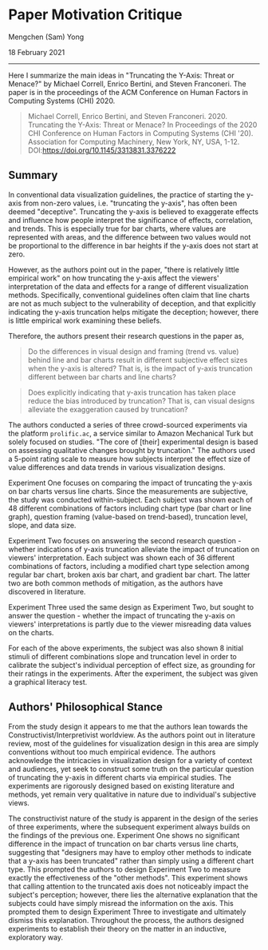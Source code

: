 # Paper Motivation Critique

Mengchen (Sam) Yong

18 February 2021

---

Here I summarize the main ideas in "Truncating the Y-Axis: Threat or Menace?" by Michael Correll, Enrico Bertini, and Steven Franconeri. The paper is in the proceedings of the ACM Conference on Human Factors in Computing Systems (CHI) 2020.

> Michael Correll, Enrico Bertini, and Steven Franconeri. 2020. Truncating the Y-Axis: Threat or Menace? In Proceedings of the 2020 CHI Conference on Human Factors in Computing Systems (CHI '20). Association for Computing Machinery, New York, NY, USA, 1-12. DOI:https://doi.org/10.1145/3313831.3376222

## Summary

In conventional data visualization guidelines, the practice of starting the y-axis from non-zero values, i.e. "truncating the y-axis", has often been deemed "deceptive". Truncating the y-axis is believed to exaggerate effects and influence how people interpret the significance of effects, correlation, and trends. This is especially true for bar charts, where values are represented with areas, and the difference between two values would not be proportional to the difference in bar heights if the y-axis does not start at zero.

However, as the authors point out in the paper, "there is relatively little empirical work" on how truncating the y-axis affect the viewers' interpretation of the data and effects for a range of different visualization methods. Specifically, conventional guidelines often claim that line charts are not as much subject to the vulnerability of deception, and that explicitly indicating the y-axis truncation helps mitigate the deception; however, there is little empirical work examining these beliefs.

Therefore, the authors present their research questions in the paper as,

> Do the differences in visual design and framing (trend vs. value) behind line and bar charts result in different subjective effect sizes when the y-axis is altered? That is, is the impact of y-axis truncation different between bar charts and line charts?

> Does explicitly indicating that y-axis truncation has taken place reduce the bias introduced by truncation? That is, can visual designs alleviate the exaggeration caused by truncation?

The authors conducted a series of three crowd-sourced experiments via the platform `prolific.ac`, a service similar to Amazon Mechanical Turk but solely focused on studies. "The core of [their] experimental design is based on assessing qualitative changes brought by truncation." The authors used a 5-point rating scale to measure how subjects interpret the effect size of value differences and data trends in various visualization designs.

Experiment One focuses on comparing the impact of truncating the y-axis on bar charts versus line charts. Since the measurements are subjective, the study was conducted within-subject. Each subject was shown each of 48 different combinations of factors including chart type (bar chart or line graph), question framing (value-based on trend-based), truncation level, slope, and data size.

Experiment Two focuses on answering the second research question - whether indications of y-axis truncation alleviate the impact of truncation on viewers' interpretation. Each subject was shown each of 36 different combinations of factors, including a modified chart type selection among regular bar chart, broken axis bar chart, and gradient bar chart. The latter two are both common methods of mitigation, as the authors have discovered in literature.

Experiment Three used the same design as Experiment Two, but sought to answer the question - whether the impact of truncating the y-axis on viewers' interpretations is partly due to the viewer misreading data values on the charts.

For each of the above experiments, the subject was also shown 8 initial stimuli of different combinations slope and truncation level in order to calibrate the subject's individual perception of effect size, as grounding for their ratings in the experiments. After the experiment, the subject was given a graphical literacy test.

## Authors' Philosophical Stance

From the study design it appears to me that the authors lean towards the Constructivist/Interpretivist worldview. As the authors point out in literature review, most of the guidelines for visualization design in this area are simply conventions without too much empirical evidence. The authors acknowledge the intricacies in visualization design for a variety of context and audiences, yet seek to construct some truth on the particular question of truncating the y-axis in different charts via empirical studies. The experiments are rigorously designed based on existing literature and methods, yet remain very qualitative in nature due to individual's subjective views.

The constructivist nature of the study is apparent in the design of the series of three experiments, where the subsequent experiment always builds on the findings of the previous one. Experiment One shows no significant difference in the impact of truncation on bar charts versus line charts, suggesting that "designers may have to employ other methods to indicate that a y-axis has been truncated" rather than simply using a different chart type. This prompted the authors to design Experiment Two to measure exactly the effectiveness of the "other methods". This experiment shows that calling attention to the truncated axis does not noticeably impact the subject's perception; however, there lies the alternative explanation that the subjects could have simply misread the information on the axis. This prompted them to design Experiment Three to investigate and ultimately dismiss this explanation. Throughout the process, the authors designed experiments to establish their theory on the matter in an inductive, exploratory way.
